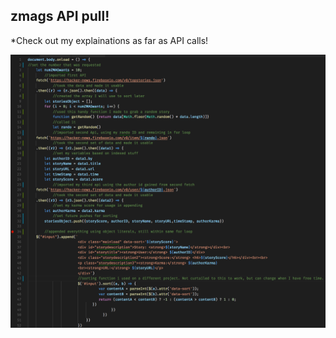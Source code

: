 ## zmags API pull!

*Check out my explainations as far as API calls!

![myexplanation](/explainedZachLowe.png)